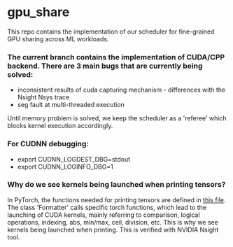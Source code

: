 # gpu_share

This repo contains the implementation of our scheduler for fine-grained GPU sharing across ML workloads.

### The current branch contains the implementation of CUDA/CPP backend. There are 3 main bugs that are currently being solved:
* inconsistent results of cuda capturing mechanism - differences with the Nsight Nsys trace
* seg fault at multi-threaded execution

Until memory problem is solved, we keep the scheduler as a 'referee' which blocks kernel execution accordingly.

### For CUDNN debugging:
* export CUDNN_LOGDEST_DBG=stdout
* export CUDNN_LOGINFO_DBG=1 

### Why do we see kernels being launched when printing tensors?

In PyTorch, the functions needed for printing tensors are defined in [this file](https://github.com/pytorch/pytorch/blob/master/torch/_tensor_str.py).
The class 'Formatter' calls specific torch functions, which lead to the launching of CUDA kernels, mainly referring to comparison, logical operations, indexing, abs, min/max, ceil, division, etc.
This is why we see kernels being launched when printing. This is verified with NVIDIA Nsight tool.
